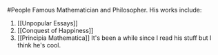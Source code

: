#People 
Famous Mathematician and Philosopher.
His works include:
1. [[Unpopular Essays]]
2. [[Conquest of Happiness]]
3. [[Principia Mathematica]]
It's been a while since I read his stuff but I think he's cool.
